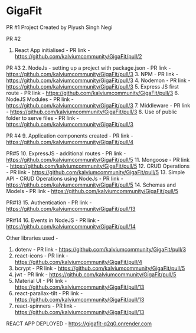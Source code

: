 # GigaFit

PR #1
Project Created by Piyush Singh Negi

PR #2
1. React App initialised - PR link - https://github.com/kalviumcommunity/GigaFit/pull/2

PR #3
2. NodeJs - setting up a project with package.json - PR link - https://github.com/kalviumcommunity/GigaFit/pull/3
3. NPM - PR link - https://github.com/kalviumcommunity/GigaFit/pull/3
4. Nodemon - PR link - https://github.com/kalviumcommunity/GigaFit/pull/3
5. Express JS first route - PR link - https://github.com/kalviumcommunity/GigaFit/pull/3
6. NodeJS Modules - PR link - https://github.com/kalviumcommunity/GigaFit/pull/3
7. Middleware - PR link - https://github.com/kalviumcommunity/GigaFit/pull/3
8. Use of public folder to serve files - PR link - https://github.com/kalviumcommunity/GigaFit/pull/3

PR #4
9. Application components created - PR link - https://github.com/kalviumcommunity/GigaFit/pull/4

PR#5
10. ExpressJS - additional routes - PR link - https://github.com/kalviumcommunity/GigaFit/pull/5
11. Mongoose - PR link - https://github.com/kalviumcommunity/GigaFit/pull/5
12. CRUD Operations - PR link - https://github.com/kalviumcommunity/GigaFit/pull/5
13. Simple API - CRUD Operations using NodeJs - PR link - https://github.com/kalviumcommunity/GigaFit/pull/5
14. Schemas and Models - PR link - https://github.com/kalviumcommunity/GigaFit/pull/5

PR#13
15. Authentication - PR link - https://github.com/kalviumcommunity/GigaFit/pull/13

PR#14
16. Events in NodeJS - PR link - https://github.com/kalviumcommunity/GigaFit/pull/14

Other libraries used -
1. dotenv - PR link - https://github.com/kalviumcommunity/GigaFit/pull/3
2. react-icons - PR link - https://github.com/kalviumcommunity/GigaFit/pull/4
3. bcrypt - PR link - https://github.com/kalviumcommunity/GigaFit/pull/5
4. jwt - PR link - https://github.com/kalviumcommunity/GigaFit/pull/5
5. Material UI - PR link - https://github.com/kalviumcommunity/GigaFit/pull/13
6. react-parallax-tilt - PR link - https://github.com/kalviumcommunity/GigaFit/pull/13
7. react-spinners - PR link - https://github.com/kalviumcommunity/GigaFit/pull/13


REACT APP DEPLOYED - https://gigafit-q2q0.onrender.com
